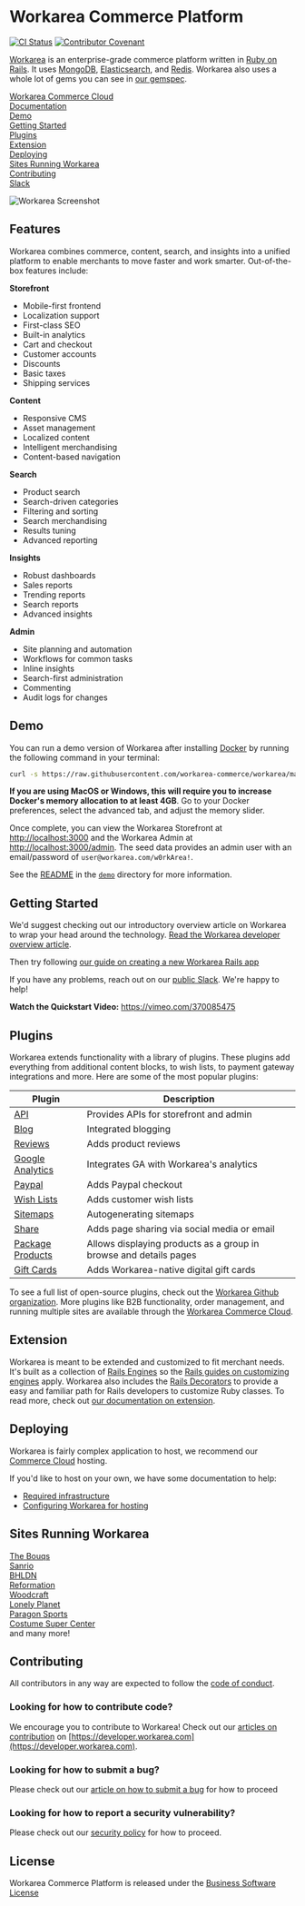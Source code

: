 Workarea Commerce Platform
================================================================================
[![CI Status](https://github.com/workarea-commerce/workarea/workflows/CI/badge.svg)](https://github.com/workarea-commerce/workarea/actions)
[![Contributor Covenant](https://img.shields.io/badge/Contributor%20Covenant-v1.4%20adopted-ff69b4.svg)](CODE_OF_CONDUCT.md)

[Workarea](https://www.workarea.com) is an enterprise-grade commerce platform written in [Ruby on Rails](https://rubyonrails.org). It uses [MongoDB](https://www.mongodb.com), [Elasticsearch](https://www.elastic.co/products/elasticsearch), and [Redis](https://redis.io). Workarea also uses a whole lot of gems you can see in [our gemspec](https://github.com/workarea-commerce/workarea/blob/master/core/workarea-core.gemspec).

[Workarea Commerce Cloud](https://www.workarea.com/pages/commerce-cloud)  
[Documentation](https://developer.workarea.com)  
[Demo](https://github.com/workarea-commerce/workarea#demo)  
[Getting Started](https://github.com/workarea-commerce/workarea#getting-started)  
[Plugins](https://github.com/workarea-commerce/workarea#plugins)  
[Extension](https://github.com/workarea-commerce/workarea#extension)  
[Deploying](https://github.com/workarea-commerce/workarea#deploying)  
[Sites Running Workarea](https://github.com/workarea-commerce/workarea#sites-running-workarea)  
[Contributing](https://github.com/workarea-commerce/workarea#contributing)  
[Slack](https://www.workarea.com/slack)  

![Workarea Screenshot](https://raw.githubusercontent.com/workarea-commerce/workarea/master/docs/source/images/readme-hero.png)

Features
--------------------------------------------------------------------------------
Workarea combines commerce, content, search, and insights into a unified platform to enable merchants to move faster and work smarter. Out-of-the-box features include:

**Storefront**
* Mobile-first frontend
* Localization support
* First-class SEO
* Built-in analytics
* Cart and checkout
* Customer accounts
* Discounts
* Basic taxes
* Shipping services

**Content**
* Responsive CMS
* Asset management
* Localized content
* Intelligent merchandising
* Content-based navigation

**Search**
* Product search
* Search-driven categories
* Filtering and sorting
* Search merchandising
* Results tuning
* Advanced reporting

**Insights**
* Robust dashboards
* Sales reports
* Trending reports
* Search reports
* Advanced insights

**Admin**
* Site planning and automation
* Workflows for common tasks
* Inline insights
* Search-first administration
* Commenting
* Audit logs for changes


Demo
--------------------------------------------------------------------------------
You can run a demo version of Workarea after installing [Docker](https://www.docker.com/) by running the following command in your terminal:

```bash
curl -s https://raw.githubusercontent.com/workarea-commerce/workarea/master/demo/install | bash
```

**If you are using MacOS or Windows, this will require you to increase Docker's memory allocation to at least 4GB**. Go to your Docker preferences, select the  advanced tab, and adjust the memory slider.

Once complete, you can view the Workarea Storefront at <http://localhost:3000> and the Workarea Admin at <http://localhost:3000/admin>. The seed data provides an admin user with an email/password of `user@workarea.com/w0rkArea!`.

See the [README](demo/README.md) in the [`demo`](https://github.com/workarea-commerce/workarea/tree/master/demo) directory for more information.


Getting Started
--------------------------------------------------------------------------------
We'd suggest checking out our introductory overview article on Workarea to wrap your head around the technology. [Read the Workarea developer overview article](https://developer.workarea.com/articles/overview.html).

Then try following [our guide on creating a new Workarea Rails app](https://developer.workarea.com/articles/create-a-new-app.html)

If you have any problems, reach out on our [public Slack](https://www.workarea.com/slack). We're happy to help!

**Watch the Quickstart Video:** <https://vimeo.com/370085475>


Plugins
--------------------------------------------------------------------------------
Workarea extends functionality with a library of plugins. These plugins add everything from additional content blocks, to wish lists, to payment gateway integrations and more. Here are some of the most popular plugins:

| Plugin | Description |
| --- | --- |
| [API](https://github.com/workarea-commerce/workarea-api) | Provides APIs for storefront and admin |
| [Blog](https://github.com/workarea-commerce/workarea-blog) | Integrated blogging |
| [Reviews](https://github.com/workarea-commerce/workarea-reviews) | Adds product reviews |
| [Google Analytics](https://github.com/workarea-commerce/workarea-google-analytics) | Integrates GA with Workarea's analytics |
| [Paypal](https://github.com/workarea-commerce/workarea-paypal) | Adds Paypal checkout |
| [Wish Lists](https://github.com/workarea-commerce/workarea-wish-lists) | Adds customer wish lists |
| [Sitemaps](https://github.com/workarea-commerce/workarea-sitemaps) | Autogenerating sitemaps |
| [Share](https://github.com/workarea-commerce/workarea-share) | Adds page sharing via social media or email |
| [Package Products](https://github.com/workarea-commerce/workarea-package-products) | Allows displaying products as a group in browse and details pages |
| [Gift Cards](https://github.com/workarea-commerce/workarea-gift-cards) | Adds Workarea-native digital gift cards |

To see a full list of open-source plugins, check out the [Workarea Github organization](https://github.com/workarea-commerce). More plugins like B2B functionality, order management, and running multiple sites are available through the [Workarea Commerce Cloud](https://www.workarea.com/pages/commerce-cloud).


Extension
--------------------------------------------------------------------------------
Workarea is meant to be extended and customized to fit merchant needs. It's built as a collection of [Rails Engines](https://guides.rubyonrails.org/engines.html) so the [Rails guides on customizing engines](https://guides.rubyonrails.org/engines.html#improving-engine-functionality) apply. Workarea also includes the [Rails Decorators](https://github.com/workarea-commerce/rails-decorators) to provide a easy and familiar path for Rails developers to customize Ruby classes. To read more, check out [our documentation on extension](https://developer.workarea.com/articles/extension-overview.html).


Deploying
--------------------------------------------------------------------------------
Workarea is fairly complex application to host, we recommend our [Commerce Cloud](https://www.workarea.com/pages/commerce-cloud) hosting.

If you'd like to host on your own, we have some documentation to help:

* [Required infrastructure](https://developer.workarea.com/articles/infrastructure.html)
* [Configuring Workarea for hosting](https://developer.workarea.com/articles/configuration-for-hosting.html)


Sites Running Workarea
--------------------------------------------------------------------------------
[The Bouqs](https://bouqs.com)  
[Sanrio](https://www.sanrio.com)  
[BHLDN](https://www.bhldn.com)  
[Reformation](https://www.thereformation.com)  
[Woodcraft](https://www.woodcraft.com)  
[Lonely Planet](https://shop.lonelyplanet.com)  
[Paragon Sports](https://www.paragonsports.com)  
[Costume Super Center](https://www.costumesupercenter.com)  
and many more!

Contributing
--------------------------------------------------------------------------------
All contributors in any way are expected to follow the [code of conduct](https://github.com/workarea-commerce/workarea/blob/master/CODE_OF_CONDUCT.md).

### Looking for how to contribute code?
We encourage you to contribute to Workarea! Check out our [articles on contribution](https://developer.workarea.com/articles/contribute-code.html) on [https://developer.workarea.com](https://developer.workarea.com).

### Looking for how to submit a bug?
Please check out our [article on how to submit a bug](https://developer.workarea.com/articles/report-a-bug.html) for how to proceed

### Looking for how to report a security vulnerability?
Please check out our [security policy](https://developer.workarea.com/articles/security-policy.html) for how to proceed.


License
--------------------------------------------------------------------------------
Workarea Commerce Platform is released under the [Business Software License](https://github.com/workarea-commerce/workarea/blob/master/LICENSE)
